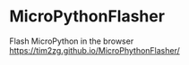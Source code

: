 # MicroPythonFlasher
Flash MicroPython in the browser 
https://tim2zg.github.io/MicroPhythonFlasher/
